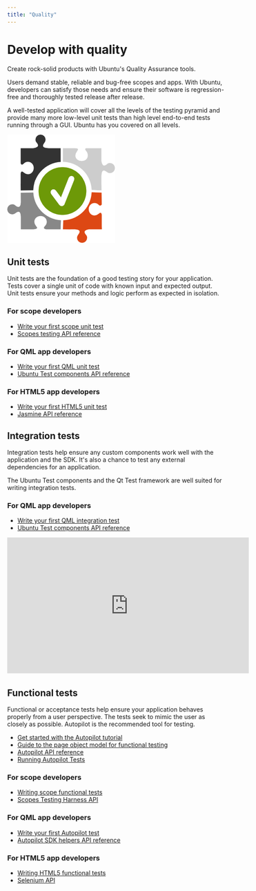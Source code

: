 ```yaml
---
title: "Quality"
---
```


# Develop with quality

Create rock-solid products with Ubuntu's Quality Assurance tools.

Users demand stable, reliable and bug-free scopes and apps. With Ubuntu,
developers can satisfy those needs and ensure their software is regression-
free and thoroughly tested release after release.

A well-tested application will cover all the levels of the testing pyramid and
provide many more low-level unit tests than high level end-to-end tests
running through a GUI. Ubuntu has you covered on all levels.

![](../../media/testing-integration-c.png)

## Unit tests

Unit tests are the foundation of a good testing story for your application.
Tests cover a single unit of code with known input and expected output. Unit
tests ensure your methods and logic perform as expected in isolation.

### For scope developers

  * [Write your first scope unit test](../scopes/tutorials/scopes-unit-testing.md)
  * [Scopes testing API reference](https://developer.ubuntu.com/api/devel/ubuntu-14.10/cplusplus/unity-scopes/dir_4a2a62c60bd6f2d5db6599a21d12fb4a.html)

### For QML app developers

  * [Write your first QML unit test](../apps/qml/tutorials/qml-unit-testing.md)
  * [Ubuntu Test components API reference](https://developer.ubuntu.com/api/qml/sdk-14.10/Ubuntu.Test/)

### For HTML5 app developers

  * [Write your first HTML5 unit test](../apps/html-5/tutorials/html5-unit-testing.md)
  * [Jasmine API reference](http://jasmine.github.io/)



## Integration tests

Integration tests help ensure any custom components work well with the
application and the SDK. It's also a chance to test any external dependencies
for an application.

The Ubuntu Test components and the Qt Test framework are well suited for
writing integration tests.



### For QML app developers

  * [Write your first QML integration test](../apps/qml/tutorials/qml-integration-testing.md)
  * [Ubuntu Test components API reference](https://developer.ubuntu.com/api/qml/sdk-14.10/Ubuntu.Test/)

<iframe width="560" height="315" src="https://www.youtube-nocookie.com/embed/En1MaDDp9_8?rel=0" frameborder="0" allowfullscreen></iframe>

## Functional tests

Functional or acceptance tests help ensure your application behaves properly
from a user perspective. The tests seek to mimic the user as closely as
possible. Autopilot is the recommended tool for testing.

  * [Get started with the Autopilot tutorial](https://developer.ubuntu.com/api/autopilot/python/1.5.0/tutorial-getting_started/)
  * [Guide to the page object model for functional testing](guides/acceptance-testing-using-the-page-object-model.md)
  * [Autopilot API reference](https://developer.ubuntu.com/api/autopilot/python/1.5.0/)
  * [Running Autopilot Tests](guides/running-autopilot-tests.md)

### For scope developers

  * [Writing scope functional tests](http://people.canonical.com/~nskaggs/scopes-harness/tutorial/tutorial.html)
  * [Scopes Testing Harness API](http://people.canonical.com/~nskaggs/scopes-harness/api/api.html)

### For QML app developers

  * [Write your first Autopilot test](../apps/qml/tutorials/writing-qml-acceptance-tests.md)
  * [Autopilot SDK helpers API reference](https://developer.ubuntu.com/api/autopilot/python/1.5.0/ubuntuuitoolkit/)

### For HTML5 app developers

  * [Writing HTML5 functional tests](../apps/html-5/tutorials/writing-html5-functional-tests.md)
  * [Selenium API](http://selenium-python.readthedocs.org/en/latest/api.html)
